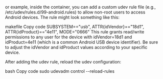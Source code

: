 or example, inside the container, you can add a custom udev rule file (e.g., /etc/udev/rules.d/99-android.rules) to allow non-root users to access Android devices. The rule might look something like this:

makefile
Copy code
SUBSYSTEM=="usb", ATTR{idVendor}=="18d1", ATTR{idProduct}=="4e11", MODE="0666"
This rule grants read/write permissions to any user for the device with idVendor=18d1 and idProduct=4e11 (which is a common Android USB device identifier). Be sure to adjust the idVendor and idProduct values according to your specific device.

After adding the udev rule, reload the udev configuration:

bash
Copy code
sudo udevadm control --reload-rules
